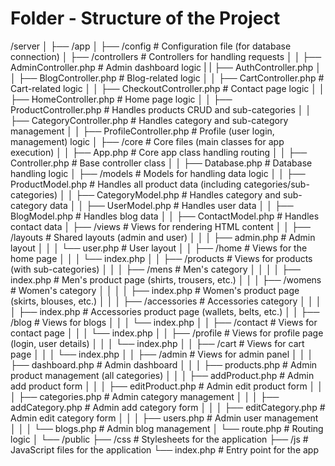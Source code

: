 # Folder - Structure of the Project
/server
│
├── /app
│   ├── /config                        # Configuration file (for database connection)
│   ├── /controllers                   # Controllers for handling requests
│   │   ├── AdminController.php        # Admin dashboard logic
|   |   ├── AuthController.php
│   │   ├── BlogController.php         # Blog-related logic
│   │   ├── CartController.php         # Cart-related logic
│   │   ├── CheckoutController.php     # Contact page logic
│   │   ├── HomeController.php         # Home page logic
│   │   ├── ProductController.php      # Handles products CRUD and sub-categories
│   │   ├── CategoryController.php     # Handles category and sub-category management
│   │   ├── ProfileController.php      # Profile (user login, management) logic
│   ├── /core                          # Core files (main classes for app execution)
│   │   ├── App.php                    # Core app class handling routing
│   │   ├── Controller.php             # Base controller class
│   │   ├── Database.php               # Database handling logic
│   ├── /models                        # Models for handling data logic
│   │   ├── ProductModel.php           # Handles all product data (including categories/sub-categories)
│   │   ├── CategoryModel.php          # Handles category and sub-category data
│   │   ├── UserModel.php              # Handles user data
│   │   ├── BlogModel.php              # Handles blog data
│   │   ├── ContactModel.php           # Handles contact data
│   ├── /views                         # Views for rendering HTML content
│   │   ├── /layouts                   # Shared layouts (admin and user)
│   │   │   ├── admin.php              # Admin layout
│   │   │   └── user.php               # User layout
│   │   ├── /home                      # Views for the home page
│   │   │   └── index.php
│   │   ├── /products                  # Views for products (with sub-categories)
│   │   │   ├── /mens                  # Men's category
│   │   │   │   ├── index.php          # Men's product page (shirts, trousers, etc.)
│   │   │   ├── /womens                # Women's category
│   │   │   │   ├── index.php          # Women's product page (skirts, blouses, etc.)
│   │   │   ├── /accessories           # Accessories category
│   │   │   │   ├── index.php          # Accessories product page (wallets, belts, etc.)
│   │   ├── /blog                      # Views for blogs
│   │   │   └── index.php
│   │   ├── /contact                   # Views for contact page
│   │   │   └── index.php
│   │   ├── /profile                   # Views for profile page (login, user details)
│   │   │   └── index.php
│   │   ├── /cart                      # Views for cart page
│   │   │   └── index.php
│   │   ├── /admin                     # Views for admin panel
│   │   │   ├── dashboard.php          # Admin dashboard
│   │   │   ├── products.php           # Admin product management (all categories)
│   │   │   ├── addProduct.php         # Admin add product form
│   │   │   ├── editProduct.php        # Admin edit product form
│   │   │   ├── categories.php         # Admin category management
│   │   │   ├── addCategory.php        # Admin add category form
│   │   │   ├── editCategory.php       # Admin edit category form
│   │   │   ├── users.php              # Admin user management
│   │   │   └── blogs.php              # Admin blog management
│   └── route.php                      # Routing logic
│
└── /public
    ├── /css                           # Stylesheets for the application
    ├── /js                            # JavaScript files for the application
    └── index.php                      # Entry point for the app

